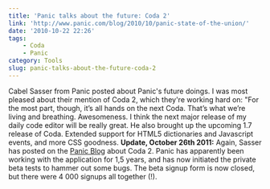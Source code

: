 ```yaml
---
title: 'Panic talks about the future: Coda 2'
link: 'http://www.panic.com/blog/2010/10/panic-state-of-the-union/'
date: '2010-10-22 22:26'
tags:
    - Coda
    - Panic
category: Tools
slug: panic-talks-about-the-future-coda-2
---
```


Cabel Sasser from Panic posted about Panic's future doings. I was most pleased about their mention of Coda 2, which they're working hard on: "For the most part, though, it’s all hands on the next Coda. That’s what we’re living and breathing. Awesomeness. I think the next major release of my daily code editor will be really great. He also brought up the upcoming 1.7 release of Coda. Extended support for HTML5 dictionaries and Javascript events, and more CSS goodness. **Update, October 26th 2011:** Again, Sasser has posted on the [Panic Blog](http://www.panic.com/blog/2011/10/panic-state-of-the-union-11/) about Coda 2. Panic has apparently been working with the application for 1,5 years, and has now initiated the private beta tests to hammer out some bugs. The beta signup form is now closed, but there were 4 000 signups all together (!).
